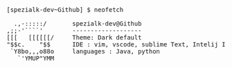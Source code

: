 <pre>

[spezialk-dev~Github] $ neofetch

  .,-:::::/       spezialk-dev@Github
,;;-'````'        -------------------
[[[   [[[[[[/     Theme: Dark default 
"$$c.    "$$      IDE : vim, vscode, sublime Text, Intelij Idea 
 `Y8bo,,,o88o     languages : Java, python 
   `'YMUP"YMM
</pre>
